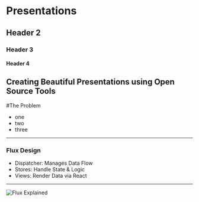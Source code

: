 # Presentations
## Header 2
### Header 3
#### Header 4

Creating Beautiful Presentations using Open Source Tools
---
#The Problem
- one
- two
- three

---

### Flux Design

- Dispatcher: Manages Data Flow
- Stores: Handle State & Logic
- Views: Render Data via React

---

![Flux Explained](https://facebook.github.io/flux/img/flux-simple-f8-diagram-explained-1300w.png)
